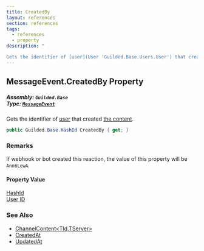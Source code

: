 ```yaml
---
title: CreatedBy
layout: references
section: references
tags:
  - references
  - property
description: "

Gets the identifier of [user](User 'Guilded.Base.Users.User') that created [the content](ChannelContent_TId,TServer_ 'Guilded.Base.Content.ChannelContent<TId,TServer>')."
---
```


## MessageEvent.CreatedBy Property
##### **Assembly:** `Guilded.Base`<br/>**Type:** [`MessageEvent`](MessageEvent 'Guilded.Base.Events.MessageEvent')

Gets the identifier of [user](User 'Guilded.Base.Users.User') that created [the content](ChannelContent_TId,TServer_ 'Guilded.Base.Content.ChannelContent<TId,TServer>').

```csharp
public Guilded.Base.HashId CreatedBy { get; }
```

### Remarks
  
If webhook or bot created this reaction, the value of this property will be `Ann6LewA`.

#### Property Value
[HashId](HashId 'Guilded.Base.HashId')  
[User ID](UserSummary.Id 'Guilded.Base.Users.UserSummary.Id')

### See Also
- [ChannelContent&lt;TId,TServer&gt;](ChannelContent_TId,TServer_ 'Guilded.Base.Content.ChannelContent<TId,TServer>')
- [CreatedAt](ChannelContent_TId,TServer_.CreatedAt 'Guilded.Base.Content.ChannelContent<TId,TServer>.CreatedAt')
- [UpdatedAt](IUpdatableContent.UpdatedAt 'Guilded.Base.Content.IUpdatableContent.UpdatedAt')